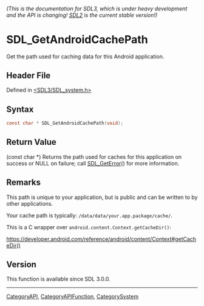 ###### (This is the documentation for SDL3, which is under heavy development and the API is changing! [SDL2](https://wiki.libsdl.org/SDL2/) is the current stable version!)
# SDL_GetAndroidCachePath

Get the path used for caching data for this Android application.

## Header File

Defined in [<SDL3/SDL_system.h>](https://github.com/libsdl-org/SDL/blob/main/include/SDL3/SDL_system.h)

## Syntax

```c
const char * SDL_GetAndroidCachePath(void);
```

## Return Value

(const char *) Returns the path used for caches for this application on
success or NULL on failure; call [SDL_GetError](SDL_GetError)() for more
information.

## Remarks

This path is unique to your application, but is public and can be written
to by other applications.

Your cache path is typically: `/data/data/your.app.package/cache/`.

This is a C wrapper over `android.content.Context.getCacheDir()`:

https://developer.android.com/reference/android/content/Context#getCacheDir()

## Version

This function is available since SDL 3.0.0.

----
[CategoryAPI](CategoryAPI), [CategoryAPIFunction](CategoryAPIFunction), [CategorySystem](CategorySystem)

